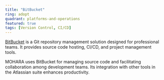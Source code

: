 ```yaml
---
title: "BitBucket"
ring: adopt
quadrant: platforms-and-operations
featured: true
tags: [Version Control, CI/CD]
---
```


[BitBucket](https://bitbucket.org/) is a Git repository management solution designed for professional teams. It provides source code hosting, CI/CD, and project management tools.

MOHARA uses BitBucket for managing source code and facilitating collaboration among development teams. Its integration with other tools in the Atlassian suite enhances productivity.
